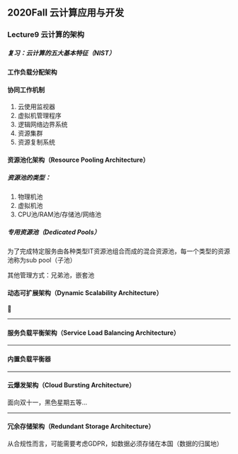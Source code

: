 ## 2020Fall 云计算应用与开发 

### Lecture9 云计算的架构

##### 复习：云计算的五大基本特征（NIST）





#### 工作负载分配架构





#### 协同工作机制

1. 云使用监视器
2. 虚拟机管理程序
3. 逻辑网络边界系统
4. 资源集群
5. 资源复制系统



#### 资源池化架构（Resource Pooling Architecture）





##### 资源池的类型：

1. 物理机池
2. 虚拟机池
3. CPU池/RAM池/存储池/网络池

##### 专用资源池（Dedicated Pools）

为了完成特定服务由各种类型IT资源池组合而成的混合资源池，每一个类型的资源池称为sub pool（子池）



其他管理方式：兄弟池，嵌套池



#### 动态可扩展架构（Dynamic Scalability Architecture）







------

#### 服务负载平衡架构（Service Load Balancing Architecture）









------

#### 内置负载平衡器







------

#### 云爆发架构（Cloud Bursting Architecture）

面向双十一，黑色星期五等...





------

#### 冗余存储架构（Redundant Storage Architecture）

从合规性而言，可能需要考虑GDPR，如数据必须存储在本国（数据的归属地）